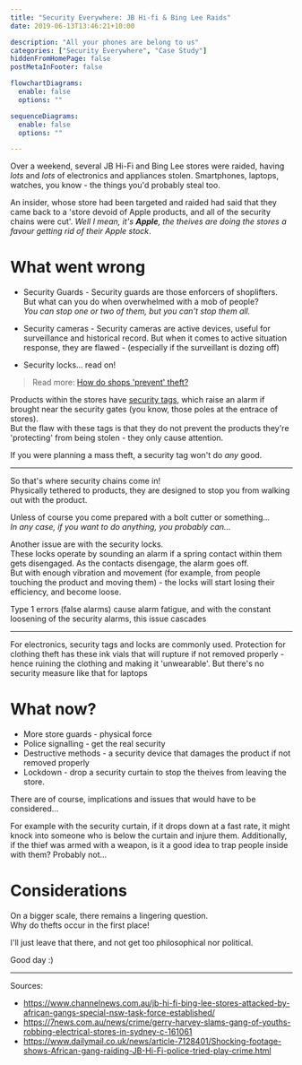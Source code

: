 ```yaml
---
title: "Security Everywhere: JB Hi-fi & Bing Lee Raids"
date: 2019-06-13T13:46:21+10:00

description: "All your phones are belong to us"
categories: ["Security Everywhere", "Case Study"]
hiddenFromHomePage: false
postMetaInFooter: false

flowchartDiagrams:
  enable: false
  options: ""

sequenceDiagrams: 
  enable: false
  options: ""

---
```


[security tags]: ../shoplifting-prevention

Over a weekend, several JB Hi-Fi and Bing Lee stores were raided, having _lots_ and _lots_ of electronics and appliances stolen. Smartphones, laptops, watches, you know - the things you'd probably steal too.

An insider, whose store had been targeted and raided had said that they came back to a 'store devoid of Apple products, and all of the security chains were cut'. _Well I mean, it's **Apple**, the theives are doing the stores a favour getting rid of their Apple stock_.

# What went wrong
* Security Guards - Security guards are those enforcers of shoplifters.  
But what can you do when overwhelmed with a mob of people?  
_You can stop one or two of them, but you can't stop them all._

* Security cameras - Security cameras are active devices, useful for surveillance and historical record. But when it comes to active situation response, they are flawed - (especially if the surveillant is dozing off)

* Security locks... read on!

> Read more: [How do shops 'prevent' theft?](../shoplifting-prevention)

Products within the stores have [security tags], which raise an alarm if brought near the security gates (you know, those poles at the entrace of stores).  
But the flaw with these tags is that they do not prevent the products they're 'protecting' from being stolen - they only cause attention.

If you were planning a mass theft, a security tag won't do _any_ good.

---

So that's where security chains come in!  
Physically tethered to products, they are designed to stop you from walking out with the product.  

Unless of course you come prepared with a bolt cutter or something...  
_In any case, if you want to do anything, you probably can..._  

Another issue are with the security locks.  
These locks operate by sounding an alarm if a spring contact within them gets disengaged. As the contacts disengage, the alarm goes off.  
But with enough vibration and movement (for example, from people touching the product and moving them) - the locks will start losing their efficiency, and become loose.

Type 1 errors (false alarms) cause alarm fatigue, and with the constant loosening of the security alarms, this issue cascades

---

For electronics, security tags and locks are commonly used. Protection for clothing theft has these ink vials that will rupture if not removed properly - hence ruining the clothing and making it 'unwearable'. But there's no security measure like that for laptops

# What now?
* More store guards - physical force
* Police signalling - get the real security
* Destructive methods - a security device that damages the product if not removed properly
* Lockdown - drop a security curtain to stop the theives from leaving the store.

There are of course, implications and issues that would have to be considered...  

For example with the security curtain, if it drops down at a fast rate, it might knock into someone who is below the curtain and injure them. Additionally, if the thief was armed with a weapon, is it a good idea to trap people inside with them? Probably not...

# Considerations
On a bigger scale, there remains a lingering question.  
Why do thefts occur in the first place!

I'll just leave that there, and not get too philosophical nor political.

Good day :)

---

Sources:

* https://www.channelnews.com.au/jb-hi-fi-bing-lee-stores-attacked-by-african-gangs-special-nsw-task-force-established/
* https://7news.com.au/news/crime/gerry-harvey-slams-gang-of-youths-robbing-electrical-stores-in-sydney-c-161061
* https://www.dailymail.co.uk/news/article-7128401/Shocking-footage-shows-African-gang-raiding-JB-Hi-Fi-police-tried-play-crime.html
